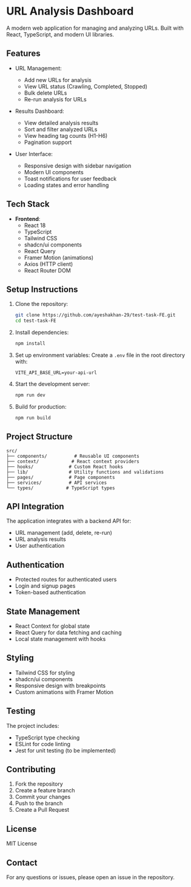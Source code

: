 # URL Analysis Dashboard

A modern web application for managing and analyzing URLs. Built with React, TypeScript, and modern UI libraries.

## Features

- URL Management:
  - Add new URLs for analysis
  - View URL status (Crawling, Completed, Stopped)
  - Bulk delete URLs
  - Re-run analysis for URLs

- Results Dashboard:
  - View detailed analysis results
  - Sort and filter analyzed URLs
  - View heading tag counts (H1-H6)
  - Pagination support

- User Interface:
  - Responsive design with sidebar navigation
  - Modern UI components
  - Toast notifications for user feedback
  - Loading states and error handling

## Tech Stack

- **Frontend**:
  - React 18
  - TypeScript
  - Tailwind CSS
  - shadcn/ui components
  - React Query
  - Framer Motion (animations)
  - Axios (HTTP client)
  - React Router DOM

## Setup Instructions

1. Clone the repository:
   ```bash
   git clone https://github.com/ayeshakhan-29/test-task-FE.git
   cd test-task-FE
   ```

2. Install dependencies:
   ```bash
   npm install
   ```

3. Set up environment variables:
   Create a `.env` file in the root directory with:
   ```
   VITE_API_BASE_URL=your-api-url
   ```

4. Start the development server:
   ```bash
   npm run dev
   ```

5. Build for production:
   ```bash
   npm run build
   ```

## Project Structure

```
src/
├── components/          # Reusable UI components
├── context/            # React context providers
├── hooks/             # Custom React hooks
├── lib/               # Utility functions and validations
├── pages/             # Page components
├── services/          # API services
└── types/            # TypeScript types
```

## API Integration

The application integrates with a backend API for:
- URL management (add, delete, re-run)
- URL analysis results
- User authentication

## Authentication

- Protected routes for authenticated users
- Login and signup pages
- Token-based authentication

## State Management

- React Context for global state
- React Query for data fetching and caching
- Local state management with hooks

## Styling

- Tailwind CSS for styling
- shadcn/ui components
- Responsive design with breakpoints
- Custom animations with Framer Motion

## Testing

The project includes:
- TypeScript type checking
- ESLint for code linting
- Jest for unit testing (to be implemented)

## Contributing

1. Fork the repository
2. Create a feature branch
3. Commit your changes
4. Push to the branch
5. Create a Pull Request

## License

MIT License

## Contact

For any questions or issues, please open an issue in the repository.
